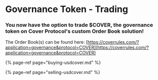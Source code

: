 # Governance Token - Trading

### **You now have the option to trade $COVER, the governance token on Cover Protocol's custom Order Book solution!** 

The Order Book\(s\) can be found here: [https://coverrules.com/?application=governance&protocol=COVER](https://coverrules.com/?application=governance&protocol=COVER)  


{% page-ref page="buying-usdcover.md" %}

{% page-ref page="selling-usdcover.md" %}



